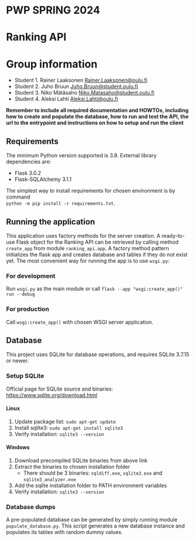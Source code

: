 # PWP SPRING 2024
# Ranking API
# Group information
* Student 1. Rainer Laaksonen  Rainer.Laaksonen@oulu.fi
* Student 2. Juho Bruun  Juho.Bruun@student.oulu.fi
* Student 3. Niko Mätäsaho  Niko.Matasaho@student.oulu.fi
* Student 4. Aleksi Lahti Aleksi.Lahti@oulu.fi

__Remember to include all required documentation and HOWTOs, including how to create and populate the database, how to 
run and test the API, the url to the entrypoint and instructions on how to setup and run the client__


## Requirements

The minimum Python version supported is 3.8. External library dependencies are:

- Flask 3.0.2
- Flask-SQLAlchemy 3.1.1

The simplest way to install requirements for chosen environment is by command  
`python -m pip install -r requirements.txt`.

## Running the application

This application uses factory methods for the server creation. A ready-to-use Flask object for the Ranking API can be 
retrieved by calling method `create_app` from module `ranking_api.app`. A factory method pattern initializes the 
flask app and creates database and tables if they do not exist yet. The most convenient way for running the app is to 
use `wsgi.py`:

### For development

Run `wsgi.py` as the main module or call `flask --app "wsgi:create_app()" run --debug`

### For production

Call `wsgi:create_app()` with chosen WSGI server application.

## Database

This project uses SQLite for database operations, and requires SQLite 3.7.15 or newer.

### Setup SQLite

Official page for SQLite source and binaries: https://www.sqlite.org/download.html

#### Linux

1. Update package list: `sudo apt-get update`
2. Install sqlite3: `sudo apt-get install sqlite3`
3. Verify installation: `sqlite3 --version`

#### Windows

1. Download precompiled SQLite binaries from above link
2. Extract the binaries to chosen installation folder
   - There should be 3 binaries: `sqldiff.exe`, `sqlite3.exe` and `sqlite3_analyzer.exe`
3. Add the sqlite installation folder to PATH environment variables
4. Verify installation: `sqlite3 --version`

### Database dumps

A pre-populated database can be generated by simply running module `populate_database.py`. This script generates
a new database instance and populates its tables with random dummy values.
